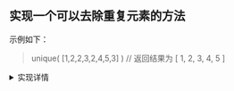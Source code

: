 
  ## 实现一个可以去除重复元素的方法
  示例如下：
 > unique( [1,2,2,3,2,4,5,3] )  // 返回结果为 [ 1, 2, 3, 4, 5 ]

<details>
<summary>实现详情</summary>

- 利用ES6新增的数据类型 `Set` 实现

` Set `它类似于数组，但是成员的值都是唯一的，没有重复的值。
 
```javascript
 let testArr=[1,2,2,3,2,4,5,3]

 function unique(arr){
     return [...new Set(arr)]
 }

let result = unique(testArr)

console.log(result) //[ 1, 2, 3, 4, 5 ]
```
- 利用 `reduce` 实现

```javascript
 let testArr=[1,2,2,3,2,4,5,3]

 function unique(arr){
     return arr.reduce((result,cur)=>{
         if(result.includes(cur)) return result
         result.push(cur)
         return result
    },[])
}

let result = unique(testArr)

console.log(result) //[ 1, 2, 3, 4, 5 ]
```

- 利用 `includes` 实现

```javascript
 let testArr=[1,2,2,3,2,4,5,3]

 function unique(arr){
    let result = []
    for(let item of arr){
        if(result.includes(item)) continue
        result.push(item)
    }
    return result
}
let result = unique(testArr)

console.log(result) //[ 1, 2, 3, 4, 5 ]
```
- 利用 `indexOf` 实现

```javascript
 let testArr=[1,2,2,3,2,4,5,3]

 function unique(arr){
    let result = []
    for(let item of arr){
        if(result.indexOf(item)!==-1) continue
        result.push(item)
    }
    return result
}
let result = unique(testArr)

console.log(result) //[ 1, 2, 3, 4, 5 ]
```

- 利用 `Map` 实现

```javascript
 let testArr=[1,2,2,3,2,4,5,3]

 function unique(arr){
     let map = new Map()
    let result = []
    for(let item of arr){
        if(map.has(item)) continue
        result.push(item)
        map.set(item,true)
    }
    return result
}

let result = unique(testArr)

console.log(result) //[ 1, 2, 3, 4, 5 ]

```
</details>
